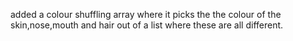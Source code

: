 added a colour shuffling array where it picks the the colour of the skin,nose,mouth and hair out of a list where these are all different. 